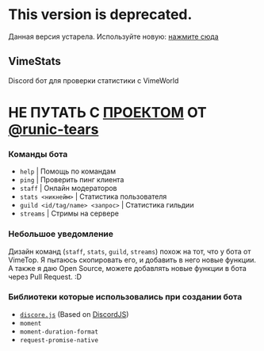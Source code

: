 # This version is deprecated.
Данная версия устарела. Используйте новую: [нажмите сюда](https://github.com/vladciphersky/vimestats-v2)

## VimeStats
Discord бот для проверки статистики с VimeWorld
# НЕ ПУТАТЬ С [ПРОЕКТОМ](https://github.com/vimestats) ОТ [@runic-tears](https://github.com/runic-tears)

### Команды бота
- `help` | Помощь по командам
- `ping` | Проверить пинг клиента
- `staff` | Онлайн модераторов
- `stats <никнейм>` | Статистика пользователя
- `guild <id/tag/name> <запрос>` | Статистика гильдии
- `streams` | Стримы на сервере

### Небольшое уведомление
Дизайн команд (`staff`, `stats`, `guild`, `streams`) похож на тот, что у бота от VimeTop. Я пытаюсь скопировать его, и добавить в него новые функции. А также я даю Open Source, можете добавлять новые функции в бота через Pull Request. :D

### Библиотеки которые использовались при создании бота
- [`discore.js`](https://github.com/zargovv/discore.js) (Based on [DiscordJS](https://github.com/discordjs/discord.js))
- `moment`
- `moment-duration-format`
- `request-promise-native`
